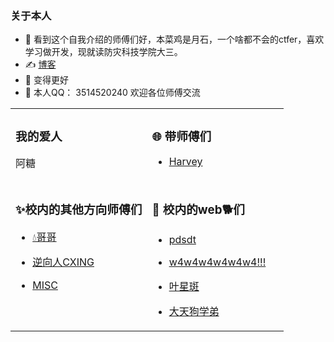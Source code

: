 
 ### 关于本人

- 👋 看到这个自我介绍的师傅们好，本菜鸡是月石，一个啥都不会的ctfer，喜欢学习做开发，现就读防灾科技学院大三。
- ✍️ [博客](https://github.com/Aaisui/Blog)
- 🤔 变得更好
- 🏃 本人QQ： 3514520240 欢迎各位师傅交流
<table width="100%">
<tr>
  <td valign="top" width="50%">

### 我的爱人
  阿糖

  </td>
  <td valign="top" width="50%">

### 🌐 带师傅们
- [Harvey](https://harvey.plus/)


  </td>
</tr>
<tr>
  <td valign="top" width="50%">

### ✨校内的其他方向师傅们

- [💧哥哥](http://www.starssgo.top/)
- [逆向人CXING](https://www.cnblogs.com/cx1ng)
- [MISC](http://mklkx.github.io/)

  </td>
  <td valign="top" width="50%">

### 🙌 校内的web🐕们

- [pdsdt](http://www.pdsdt.lovepdsdt.com/)
- [w4w4w4w4w4w4!!!](http://w4nder.top/)
- [叶星斑](http://y24.top/)
- [大天狗学弟](https://atmujie.github.io/)

  </td>
</tr>
</table>

